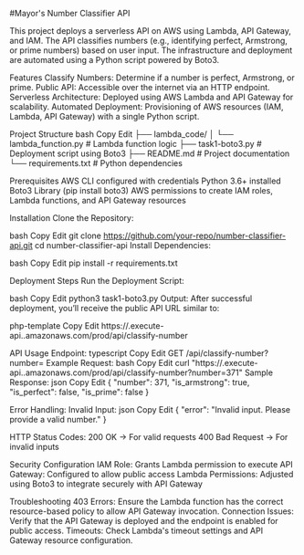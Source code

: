 #Mayor's Number Classifier API

This project deploys a serverless API on AWS using Lambda, API Gateway, and IAM. The API classifies numbers (e.g., identifying perfect, Armstrong, or prime numbers) based on user input. The infrastructure and deployment are automated using a Python script powered by Boto3.

Features
Classify Numbers: Determine if a number is perfect, Armstrong, or prime.
Public API: Accessible over the internet via an HTTP endpoint.
Serverless Architecture: Deployed using AWS Lambda and API Gateway for scalability.
Automated Deployment: Provisioning of AWS resources (IAM, Lambda, API Gateway) with a single Python script.

Project Structure
bash
Copy
Edit
├── lambda_code/
│   └── lambda_function.py       # Lambda function logic
├── task1-boto3.py               # Deployment script using Boto3
├── README.md                    # Project documentation
└── requirements.txt             # Python dependencies

Prerequisites
AWS CLI configured with credentials
Python 3.6+ installed
Boto3 Library (pip install boto3)
AWS permissions to create IAM roles, Lambda functions, and API Gateway resources

Installation
Clone the Repository:

bash
Copy
Edit
git clone https://github.com/your-repo/number-classifier-api.git
cd number-classifier-api
Install Dependencies:

bash
Copy
Edit
pip install -r requirements.txt

Deployment Steps
Run the Deployment Script:

bash
Copy
Edit
python3 task1-boto3.py
Output:
After successful deployment, you’ll receive the public API URL similar to:

php-template
Copy
Edit
https://<api-id>.execute-api.<region>.amazonaws.com/prod/api/classify-number

API Usage
Endpoint:
typescript
Copy
Edit
GET /api/classify-number?number=<value>
Example Request:
bash
Copy
Edit
curl "https://<api-id>.execute-api.<region>.amazonaws.com/prod/api/classify-number?number=371"
Sample Response:
json
Copy
Edit
{
  "number": 371,
  "is_armstrong": true,
  "is_perfect": false,
  "is_prime": false
}

Error Handling:
Invalid Input:
json
Copy
Edit
{
  "error": "Invalid input. Please provide a valid number."
}

HTTP Status Codes:
200 OK → For valid requests
400 Bad Request → For invalid inputs

Security Configuration
IAM Role: Grants Lambda permission to execute
API Gateway: Configured to allow public access
Lambda Permissions: Adjusted using Boto3 to integrate securely with API Gateway

Troubleshooting
403 Errors: Ensure the Lambda function has the correct resource-based policy to allow API Gateway invocation.
Connection Issues: Verify that the API Gateway is deployed and the endpoint is enabled for public access.
Timeouts: Check Lambda's timeout settings and API Gateway resource configuration.
